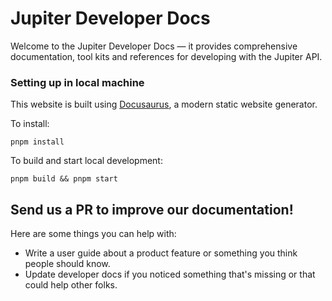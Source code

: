 # Jupiter Developer Docs

Welcome to the Jupiter Developer Docs — it provides comprehensive documentation, tool kits and references for developing with the Jupiter API.

### Setting up in local machine

This website is built using [Docusaurus](https://docusaurus.io/), a modern static website generator.

To install:
```
pnpm install
```

To build and start local development:
```
pnpm build && pnpm start
```

## Send us a PR to improve our documentation!

Here are some things you can help with:
- Write a user guide about a product feature or something you think people should know.
- Update developer docs if you noticed something that's missing or that could help other folks.
